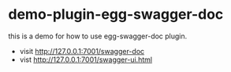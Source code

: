 # demo-plugin-egg-swagger-doc

this is a demo for how to use egg-swagger-doc plugin.

- visit http://127.0.0.1:7001/swagger-doc
- vist http://127.0.0.1:7001/swagger-ui.html
